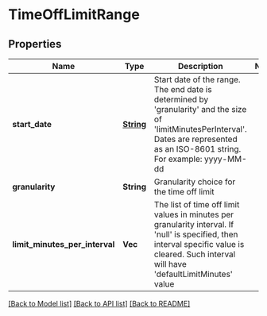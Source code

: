 # TimeOffLimitRange

## Properties

Name | Type | Description | Notes
------------ | ------------- | ------------- | -------------
**start_date** | [**String**](string.md) | Start date of the range. The end date is determined by 'granularity' and the size of 'limitMinutesPerInterval'. Dates are represented as an ISO-8601 string. For example: yyyy-MM-dd | 
**granularity** | **String** | Granularity choice for the time off limit | 
**limit_minutes_per_interval** | **Vec<i32>** | The list of time off limit values in minutes per granularity interval. If 'null' is specified, then interval specific value is cleared. Such interval will have 'defaultLimitMinutes' value | 

[[Back to Model list]](../README.md#documentation-for-models) [[Back to API list]](../README.md#documentation-for-api-endpoints) [[Back to README]](../README.md)


